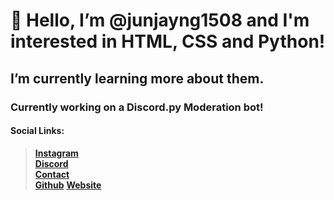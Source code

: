 # 👋 Hello, I’m @junjayng1508 and I'm interested in HTML, CSS and Python!
## I’m currently learning more about them.

### Currently working on a Discord.py Moderation bot!

#### **Social Links:**
> **[Instagram](https://instagr.am/junjayng1508)** \
> **[Discord](https://discord.com/users/714731543309844561)** \
> **[Contact](mailto:junjayng1508@gmail.com)** \
> **[Github](https://github.com/junjayng1508)**
> **[Website](https://junjayng1508.github.io)**

<!---
junjayng1508/junjayng1508 is a ✨ special ✨ repository because its `README.md` (this file) appears on your GitHub profile.
You can click the Preview link to take a look at your changes.
--->

